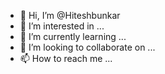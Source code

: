- 👋 Hi, I’m @Hiteshbunkar
- 👀 I’m interested in ...
- 🌱 I’m currently learning ...
- 💞️ I’m looking to collaborate on ...
- 📫 How to reach me ...

<!---
Hiteshbunkar/Hiteshbunkar is a ✨ special ✨ repository because its `README.md` (this file) appears on your GitHub profile.
You can click the Preview link to take a look at your changes.
--->

